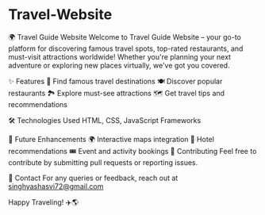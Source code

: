 # Travel-Website
🌍 Travel Guide Website
Welcome to Travel Guide Website  – your go-to platform for discovering famous travel spots, top-rated restaurants, and must-visit attractions worldwide! Whether you're planning your next adventure or exploring new places virtually, we've got you covered.

✨ Features
📍 Find famous travel destinations
🍽️ Discover popular restaurants
🏞️ Explore must-see attractions
🗺️ Get travel tips and recommendations

🛠️ Technologies Used
HTML, CSS, JavaScript
Frameworks 

📌 Future Enhancements
🌍 Interactive maps integration
🏨 Hotel recommendations
🎟️ Event and activity bookings
🤝 Contributing
Feel free to contribute by submitting pull requests or reporting issues.

📧 Contact
For any queries or feedback, reach out at singhyashasvi72@gmail.com

Happy Traveling! ✈️🌎
